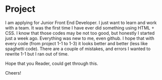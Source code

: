 # Project

I am applying for Junior Front End Developer. I just want to learn and work with a team.
It was the first time I have ever did something using HTML + CSS. 
I know that those codes may be not too good, but honestly I started just a week ago. Everything was new to me, even github.
I hope that with every code (from project 1-1 to 1-3) it looks better and better (less like spaghetti code). 
There are a couple of mistakes, and errors I wanted to rewrite 1-1 but I ran out of time.  

Hope that you Reader, could get through this.

Cheers!
